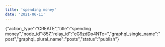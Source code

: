 ```yaml
---
title: 'spending money'
date: '2021-06-11'
---
```


{"action_type":"CREATE","title":"spending money","node_id":857,"relay_id":"cG9zdDo4NTc=","graphql_single_name":"post","graphql_plural_name":"posts","status":"publish"}
